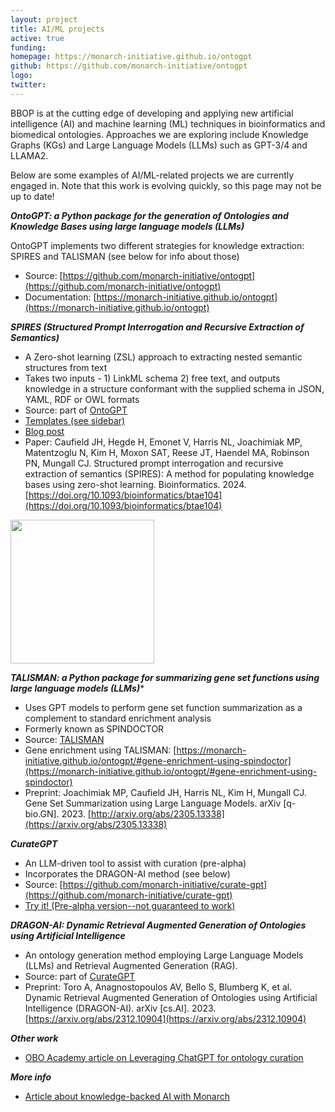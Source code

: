 ```yaml
---
layout: project
title: AI/ML projects
active: true
funding: 
homepage: https://monarch-initiative.github.io/ontogpt
github: https://github.com/monarch-initiative/ontogpt 
logo: 
twitter: 
---
```


BBOP is at the cutting edge of developing and applying new artificial intelligence (AI) and machine learning (ML) techniques in bioinformatics and biomedical ontologies.
Approaches we are exploring include Knowledge Graphs (KGs) and Large Language Models (LLMs) such as GPT-3/4 and LLAMA2.

Below are some examples of AI/ML-related projects we are currently engaged in.
Note that this work is evolving quickly, so this page may not be up to date!

***OntoGPT: a Python package for the generation of Ontologies and Knowledge Bases using large language models (LLMs)***

OntoGPT implements two different strategies for knowledge extraction: SPIRES and TALISMAN (see below for info about those)
- Source: [https://github.com/monarch-initiative/ontogpt](https://github.com/monarch-initiative/ontogpt)
- Documentation: [https://monarch-initiative.github.io/ontogpt](https://monarch-initiative.github.io/ontogpt)

***SPIRES (Structured Prompt Interrogation and Recursive Extraction of Semantics)***

- A Zero-shot learning (ZSL) approach to extracting nested semantic structures from text
- Takes two inputs - 1) LinkML schema 2) free text, and outputs knowledge in a structure conformant with the supplied schema in JSON, YAML, RDF or OWL formats
- Source: part of [OntoGPT](https://github.com/monarch-initiative/ontogpt)
- [Templates (see sidebar)](https://monarch-initiative.github.io/ontogpt/core/)
- [Blog post](https://monarchinit.medium.com/spires-building-structured-knowledge-bases-from-unstructured-text-using-large-language-models-eb68c12dea75)
- Paper: Caufield JH, Hegde H, Emonet V, Harris NL, Joachimiak MP, Matentzoglu N, Kim H, Moxon SAT, Reese JT, Haendel MA, Robinson PN, Mungall CJ. Structured prompt interrogation and recursive extraction of semantics (SPIRES): A method for populating knowledge bases using zero-shot learning. Bioinformatics. 2024. [https://doi.org/10.1093/bioinformatics/btae104](https://doi.org/10.1093/bioinformatics/btae104)

<img src="https://miro.medium.com/v2/resize:fit:952/format:webp/1*-s9p8cWQkvgjzmftpVYxNA.png" width="230"/>

***TALISMAN: a Python package for summarizing gene set functions using large language models (LLMs)****

- Uses GPT models to perform gene set function summarization as a complement to standard enrichment analysis
- Formerly known as SPINDOCTOR
- Source: [TALISMAN](https://github.com/monarch-initiative/talisman)
- Gene enrichment using TALISMAN: [https://monarch-initiative.github.io/ontogpt/#gene-enrichment-using-spindoctor](https://monarch-initiative.github.io/ontogpt/#gene-enrichment-using-spindoctor)
- Preprint: Joachimiak MP, Caufield JH, Harris NL, Kim H, Mungall CJ. Gene Set Summarization using Large Language Models. arXiv [q-bio.GN]. 2023. [http://arxiv.org/abs/2305.13338](https://arxiv.org/abs/2305.13338)

***CurateGPT***

- An LLM-driven tool to assist with curation (pre-alpha)
- Incorporates the DRAGON-AI method (see below)
- Source: [https://github.com/monarch-initiative/curate-gpt](https://github.com/monarch-initiative/curate-gpt)
- [Try it! (Pre-alpha version--not guaranteed to work)](http://curategpt.ai/)

***DRAGON-AI: Dynamic Retrieval Augmented Generation of Ontologies using Artificial Intelligence***

- An ontology generation method employing Large Language Models (LLMs) and Retrieval Augmented Generation (RAG).
- Source: part of [CurateGPT](https://github.com/monarch-initiative/curate-gpt)
- Preprint: Toro A, Anagnostopoulos AV, Bello S, Blumberg K, et al. Dynamic Retrieval Augmented Generation of Ontologies using Artificial Intelligence (DRAGON-AI). arXiv [cs.AI]. 2023. [https://arxiv.org/abs/2312.10904](https://arxiv.org/abs/2312.10904)

***Other work***

- [OBO Academy article on Leveraging ChatGPT for ontology curation](https://oboacademy.github.io/obook/lesson/chatgpt-ontology-curation/)

***More info***

- [Article about knowledge-backed AI with Monarch](https://monarchinit.medium.com/knowledge-backed-ai-with-monarch-a-match-made-in-heaven-a8296eec6b9f)
